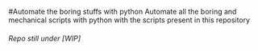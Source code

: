 #Automate the boring stuffs with python
Automate all the boring and mechanical scripts with python with the scripts present in this repository

###### Repo still under [WIP]
